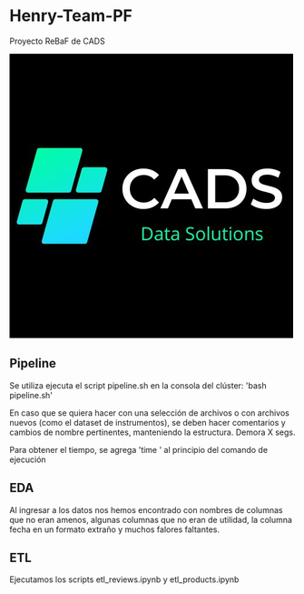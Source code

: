 # Henry-Team-PF

Proyecto ReBaF de CADS

![Alt text](src/CADS.jpg?raw=true "")

## Pipeline

Se utiliza ejecuta el script pipeline.sh en la consola del clúster: 'bash pipeline.sh'

En caso que se quiera hacer con una selección de archivos o con archivos nuevos (como el dataset de instrumentos), se deben hacer comentarios y cambios de nombre pertinentes, manteniendo la estructura. Demora X segs.

Para obtener el tiempo, se agrega 'time ' al principio del comando de ejecución

## EDA

Al ingresar a los datos nos hemos encontrado con nombres de columnas que no eran amenos, algunas columnas que no eran de utilidad, la columna fecha en un formato extraño y muchos falores faltantes.

## ETL

Ejecutamos los scripts etl_reviews.ipynb y etl_products.ipynb
